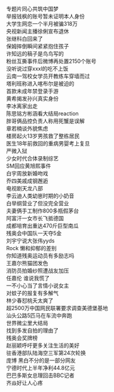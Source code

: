 专题片同心共筑中国梦  
举报钱枫的账号暂未证明本人身份  
大学生网恋一个半月被骗318万  
央视新闻主播徐俐宣布退休  
张继科白回来了  
保姆摔倒瞬间紧紧抱住孩子  
许知远的稿子是鸟鸟写的  
粉丝互撕事件后微博再处置2150个账号  
没听说过穿xxxl的吃不上饭  
云南一驾校女学员开教练车穿墙而过  
塔利班称进入喀布尔是被迫的  
首款未成年禁登录手游  
黄希揭发孙兴真实身份  
李冰离家出走  
陈思铭方彬涵看大结局reaction  
胖哥俩品控负责人称用死蟹是误解  
章若楠谈外貌焦虑  
楼房起火13岁男孩救了整栋居民  
医生18年前救回的重病男婴考上复旦  
严微入狱  
少女时代合体录制综艺  
SM回应黄旭熙事件  
白宇周放新婚吻戏  
乔四美戚成钢邂逅  
电视剧天龙八部  
李云迪人类幼崽时期的小奶音  
白举纲营业了但没完全营业  
夫妻俩手工制作800多瓶假茅台  
阿富汗一女市长飞抵德国  
成都培育出重达470斤巨型南瓜  
残奥会中国队一天夺5金  
刘宇宁说大张伟yyds  
Rock 懒和抑郁的差别  
你知道残奥运动员有多励志吗  
王嘉尔熊猫团发色  
消防员拍婚纱照遭战友加压  
任嘉伦 谁说我慌了  
一不小心当了言情小说女主  
对蚊子的报复有多解气  
林少春怼桃夭太爽了  
超2500万中国网民联署要求调查美德堡基地  
汕头公路5匹马在车流中奔跑  
世界微尘里大结局  
找到多发自拍的理由了  
残奥会奖牌榜  
赵丽颖呼吁更多关注生活的美好  
驻香港部队陆海空三军第24次轮换  
庞博 黑白不分的是一部分网友  
宁德时代上半年净利44.8亿元  
巴巴多斯女总理回击BBC记者  
齐焱好让人心疼  
